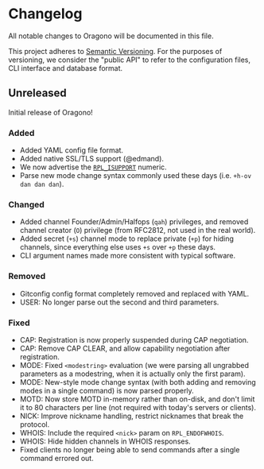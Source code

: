 # Changelog
All notable changes to Oragono will be documented in this file.

This project adheres to [Semantic Versioning](http://semver.org/). For the purposes of versioning, we consider the "public API" to refer to the configuration files, CLI interface and database format.


## Unreleased
Initial release of Oragono!

### Added
* Added YAML config file format.
* Added native SSL/TLS support (@edmand).
* We now advertise the [`RPL_ISUPPORT`](http://modern.ircdocs.horse/#rplisupport-005) numeric.
* Parse new mode change syntax commonly used these days (i.e. `+h-ov dan dan dan`).

### Changed
* Added channel Founder/Admin/Halfops (`qah`) privileges, and removed channel creator (`O`) privilege (from RFC2812, not used in the real world).
* Added secret (`+s`) channel mode to replace private (`+p`) for hiding channels, since everything else uses `+s` over `+p` these days.
* CLI argument names made more consistent with typical software.

### Removed
* Gitconfig config format completely removed and replaced with YAML.
* USER: No longer parse out the second and third parameters.

### Fixed
* CAP: Registration is now properly suspended during CAP negotiation.
* CAP: Remove CAP CLEAR, and allow capability negotiation after registration.
* MODE: Fixed `<modestring>` evaluation (we were parsing all ungrabbed parameters as a modestring, when it is actually only the first param).
* MODE: New-style mode change syntax (with both adding and removing modes in a single command) is now parsed properly.
* MOTD: Now store MOTD in-memory rather than on-disk, and don't limit it to 80 characters per line (not required with today's servers or clients).
* NICK: Improve nickname handling, restrict nicknames that break the protocol.
* WHOIS: Include the required `<nick>` param on `RPL_ENDOFWHOIS`.
* WHOIS: Hide hidden channels in WHOIS responses.
* Fixed clients no longer being able to send commands after a single command errored out.
